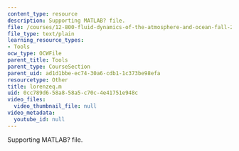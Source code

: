 ```yaml
---
content_type: resource
description: Supporting MATLAB? file.
file: /courses/12-800-fluid-dynamics-of-the-atmosphere-and-ocean-fall-2004/0cc789d658a858a5c70c4e41751e948c_lorenzeq.m
file_type: text/plain
learning_resource_types:
- Tools
ocw_type: OCWFile
parent_title: Tools
parent_type: CourseSection
parent_uid: ad1d1bbe-ec74-30a6-cdb1-1c373be98efa
resourcetype: Other
title: lorenzeq.m
uid: 0cc789d6-58a8-58a5-c70c-4e41751e948c
video_files:
  video_thumbnail_file: null
video_metadata:
  youtube_id: null
---
```

Supporting MATLAB? file.

